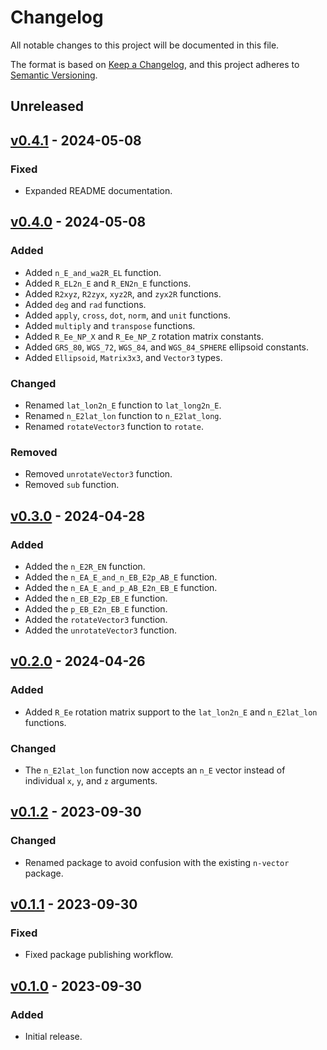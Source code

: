 # Changelog

All notable changes to this project will be documented in this file.

The format is based on [Keep a Changelog], and this project adheres to [Semantic
Versioning].

[keep a changelog]: https://keepachangelog.com/en/1.0.0/
[semantic versioning]: https://semver.org/spec/v2.0.0.html

## Unreleased

## [v0.4.1] - 2024-05-08

[v0.4.1]: https://github.com/ezzatron/nvector-js/releases/tag/v0.4.1

### Fixed

- Expanded README documentation.

## [v0.4.0] - 2024-05-08

[v0.4.0]: https://github.com/ezzatron/nvector-js/releases/tag/v0.4.0

### Added

- Added `n_E_and_wa2R_EL` function.
- Added `R_EL2n_E` and `R_EN2n_E` functions.
- Added `R2xyz`, `R2zyx`, `xyz2R`, and `zyx2R` functions.
- Added `deg` and `rad` functions.
- Added `apply`, `cross`, `dot`, `norm`, and `unit` functions.
- Added `multiply` and `transpose` functions.
- Added `R_Ee_NP_X` and `R_Ee_NP_Z` rotation matrix constants.
- Added `GRS_80`, `WGS_72`, `WGS_84`, and `WGS_84_SPHERE` ellipsoid constants.
- Added `Ellipsoid`, `Matrix3x3`, and `Vector3` types.

### Changed

- Renamed `lat_lon2n_E` function to `lat_long2n_E`.
- Renamed `n_E2lat_lon` function to `n_E2lat_long`.
- Renamed `rotateVector3` function to `rotate`.

### Removed

- Removed `unrotateVector3` function.
- Removed `sub` function.

## [v0.3.0] - 2024-04-28

[v0.3.0]: https://github.com/ezzatron/nvector-js/releases/tag/v0.3.0

### Added

- Added the `n_E2R_EN` function.
- Added the `n_EA_E_and_n_EB_E2p_AB_E` function.
- Added the `n_EA_E_and_p_AB_E2n_EB_E` function.
- Added the `n_EB_E2p_EB_E` function.
- Added the `p_EB_E2n_EB_E` function.
- Added the `rotateVector3` function.
- Added the `unrotateVector3` function.

## [v0.2.0] - 2024-04-26

[v0.2.0]: https://github.com/ezzatron/nvector-js/releases/tag/v0.2.0

### Added

- Added `R_Ee` rotation matrix support to the `lat_lon2n_E` and `n_E2lat_lon`
  functions.

### Changed

- The `n_E2lat_lon` function now accepts an `n_E` vector instead of individual
  `x`, `y`, and `z` arguments.

## [v0.1.2] - 2023-09-30

[v0.1.2]: https://github.com/ezzatron/nvector-js/releases/tag/v0.1.2

### Changed

- Renamed package to avoid confusion with the existing `n-vector` package.

## [v0.1.1] - 2023-09-30

[v0.1.1]: https://github.com/ezzatron/nvector-js/releases/tag/v0.1.1

### Fixed

- Fixed package publishing workflow.

## [v0.1.0] - 2023-09-30

[v0.1.0]: https://github.com/ezzatron/nvector-js/releases/tag/v0.1.0

### Added

- Initial release.
